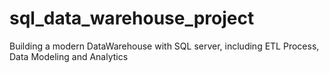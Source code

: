 # sql_data_warehouse_project
Building a modern DataWarehouse with SQL server, including ETL Process, Data Modeling and Analytics   
